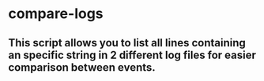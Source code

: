 # compare-logs
## This script allows you to list all lines containing an specific string in 2 different log files for easier comparison between events. 
